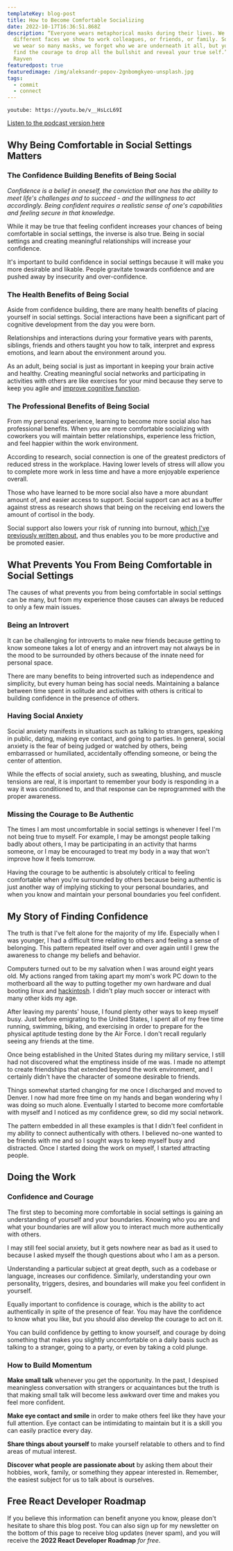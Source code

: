 ```yaml
---
templateKey: blog-post
title: How to Become Comfortable Socializing
date: 2022-10-17T16:36:51.868Z
description: “Everyone wears metaphorical masks during their lives. We all have
  different faces we show to work colleagues, or friends, or family. Sometimes
  we wear so many masks, we forget who we are underneath it all, but you have to
  find the courage to drop all the bullshit and reveal your true self.” ― Leisa
  Rayven
featuredpost: true
featuredimage: /img/aleksandr-popov-2gnbomgkyeo-unsplash.jpg
tags:
  - commit
  - connect
---
```


`youtube: https://youtu.be/v__HsLcL69I`

[Listen to the podcast version here](https://thedebuglife.buzzsprout.com/2037301/11515685-how-to-become-comfortable-socializing)

## Why Being Comfortable in Social Settings Matters

### The Confidence Building Benefits of Being Social

_Confidence is a belief in oneself, the conviction that one has the ability to meet life's challenges and to succeed - and the willingness to act accordingly. Being confident requires a realistic sense of one's capabilities and feeling secure in that knowledge._

While it may be true that feeling confident increases your chances of being comfortable in social settings, the inverse is also true. Being in social settings and creating meaningful relationships will increase your confidence.

It's important to build confidence in social settings because it will make you more desirable and likable. People gravitate towards confidence and are pushed away by insecurity and over-confidence.

### The Health Benefits of Being Social

Aside from confidence building, there are many health benefits of placing yourself in social settings. Social interactions have been a significant part of cognitive development from the day you were born.

Relationships and interactions during your formative years with parents, siblings, friends and others taught you how to talk, interpret and express emotions, and learn about the environment around you.

As an adult, being social is just as important in keeping your brain active and healthy. Creating meaningful social networks and participating in activities with others are like exercises for your mind because they serve to keep you agile and [improve cognitive function](https://news.northwestern.edu/stories/2017/november/close-friends-superager-memory/).

### The Professional Benefits of Being Social

From my personal experience, learning to become more social also has professional benefits. When you are more comfortable socializing with coworkers you will maintain better relationships, experience less friction, and feel happier within the work environment.

According to research, social connection is one of the greatest predictors of reduced stress in the workplace. Having lower levels of stress will allow you to complete more work in less time and have a more enjoyable experience overall.

Those who have learned to be more social also have a more abundant amount of, and easier access to support. Social support can act as a buffer against stress as research shows that being on the receiving end lowers the amount of cortisol in the body.

Social support also lowers your risk of running into burnout, [which I've previously written about](https://thedebuglife.com/blog/2022-10-10-how-to-prevent-and-recover-from-burnout/), and thus enables you to be more productive and be promoted easier.

## What Prevents You From Being Comfortable in Social Settings

The causes of what prevents you from being comfortable in social settings can be many, but from my experience those causes can always be reduced to only a few main issues.

### Being an Introvert

It can be challenging for introverts to make new friends because getting to know someone takes a lot of energy and an introvert may not always be in the mood to be surrounded by others because of the innate need for personal space.

There are many benefits to being introverted such as independence and simplicity, but every human being has social needs. Maintaining a balance between time spent in solitude and activities with others is critical to building confidence in the presence of others.

### Having Social Anxiety

Social anxiety manifests in situations such as talking to strangers, speaking in public, dating, making eye contact, and going to parties. In general, social anxiety is the fear of being judged or watched by others, being embarrassed or humiliated, accidentally offending someone, or being the center of attention.

While the effects of social anxiety, such as sweating, blushing, and muscle tensions are real, it is important to remember your body is responding in a way it was conditioned to, and that response can be reprogrammed with the proper awareness.

### Missing the Courage to Be Authentic

The times I am most uncomfortable in social settings is whenever I feel I'm not being true to myself. For example, I may be amongst people talking badly about others, I may be participating in an activity that harms someone, or I may be encouraged to treat my body in a way that won't improve how it feels tomorrow.

Having the courage to be authentic is absolutely critical to feeling comfortable when you're surrounded by others because being authentic is just another way of implying sticking to your personal boundaries, and when you know and maintain your personal boundaries you feel confident.

## My Story of Finding Confidence

The truth is that I've felt alone for the majority of my life. Especially when I was younger, I had a difficult time relating to others and feeling a sense of belonging. This pattern repeated itself over and over again until I grew the awareness to change my beliefs and behavior.

Computers turned out to be my salvation when I was around eight years old. My actions ranged from taking apart my mom's work PC down to the motherboard all the way to putting together my own hardware and dual booting linux and [hackintosh](https://hackintosh.com/). I didn't play much soccer or interact with many other kids my age.

After leaving my parents' house, I found plenty other ways to keep myself busy. Just before emigrating to the United States, I spent all of my free time running, swimming, biking, and exercising in order to prepare for the physical aptitude testing done by the Air Force. I don't recall regularly seeing any friends at the time.

Once being established in the United States during my military service, I still had not discovered what the emptiness inside of me was. I made no attempt to create friendships that extended beyond the work environment, and I certainly didn't have the character of someone desirable to friends.

Things somewhat started changing for me once I discharged and moved to Denver. I now had more free time on my hands and began wondering why I was doing so much alone. Eventually I started to become more comfortable with myself and I noticed as my confidence grew, so did my social network.

The pattern embedded in all these examples is that I didn't feel confident in my ability to connect authentically with others. I believed no-one wanted to be friends with me and so I sought ways to keep myself busy and distracted. Once I started doing the work on myself, I started attracting people.

## Doing the Work

### Confidence and Courage

The first step to becoming more comfortable in social settings is gaining an understanding of yourself and your boundaries. Knowing who you are and what your boundaries are will allow you to interact much more authentically with others.

I may still feel social anxiety, but it gets nowhere near as bad as it used to because I asked myself the though questions about who I am as a person.

Understanding a particular subject at great depth, such as a codebase or language, increases our confidence. Similarly, understanding your own personality, triggers, desires, and boundaries will make you feel confident in yourself.

Equally important to confidence is courage, which is the ability to act authentically in spite of the presence of fear. You may have the confidence to know what you like, but you should also develop the courage to act on it.

You can build confidence by getting to know yourself, and courage by doing something that makes you slightly uncomfortable on a daily basis such as talking to a stranger, going to a party, or even by taking a cold plunge.

### How to Build Momentum

**Make small talk** whenever you get the opportunity. In the past, I despised meaningless conversation with strangers or acquaintances but the truth is that making small talk will become less awkward over time and makes you feel more confident.

**Make eye contact and smile** in order to make others feel like they have your full attention. Eye contact can be intimidating to maintain but it is a skill you can easily practice every day.

**Share things about yourself** to make yourself relatable to others and to find areas of mutual interest.

**Discover what people are passionate about** by asking them about their hobbies, work, family, or something they appear interested in. Remember, the easiest subject for us to talk about is ourselves.

## Free React Developer Roadmap

If you believe this information can benefit anyone you know, please don't hesitate to share this blog post. You can also sign up for my newsletter on the bottom of this page to receive blog updates (never spam), and you will receive the **2022 React Developer Roadmap** _for free_.

